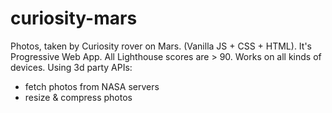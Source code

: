 # curiosity-mars
Photos, taken by Curiosity rover on Mars. 
(Vanilla JS + CSS + HTML).
It's Progressive Web App. All Lighthouse scores are > 90. Works on all kinds of devices.
Using 3d party APIs:
- fetch photos from NASA servers
- resize & compress photos
